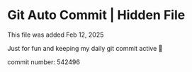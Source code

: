 # Git Auto Commit | Hidden File

This file was added Feb 12, 2025

Just for fun and keeping my daily git commit active 🤪

commit number: 542496
